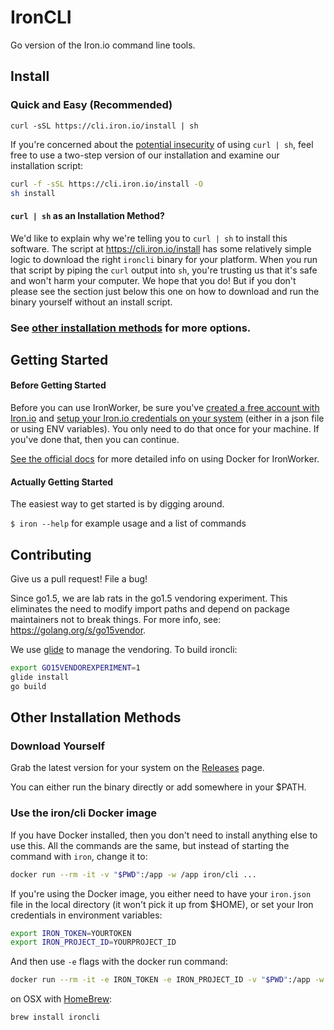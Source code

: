 # IronCLI

Go version of the Iron.io command line tools.

## Install

### Quick and Easy (Recommended)

`curl -sSL https://cli.iron.io/install | sh`

If you're concerned about the [potential insecurity](http://curlpipesh.tumblr.com/)
of using `curl | sh`, feel free to use a two-step version of our installation and examine our
installation script:

```bash
curl -f -sSL https://cli.iron.io/install -O
sh install
```

#### `curl | sh` as an Installation Method?

We'd like to explain why we're telling you to `curl | sh` to install this software.
The script at https://cli.iron.io/install has some relatively simple logic to download the
right `ironcli` binary for your platform. When you run that script by piping the `curl` output
into `sh`, you're trusting us that it's safe and won't harm your computer. We hope that you do!
But if you don't please see the section just below this one on how to download and run the binary
yourself without an install script.

### See [other installation methods](#other-installation-methods) for more options.

## Getting Started

#### Before Getting Started

Before you can use IronWorker, be sure you've [created a free account with
Iron.io](http://www.iron.io) and [setup your Iron.io credentials on your
system](http://dev.iron.io/worker/reference/configuration/) (either in a json
file or using ENV variables). You only need to do that once for your machine. If
you've done that, then you can continue.

[See the official docs](http://dev.iron.io/worker/cli/) for more detailed info on using Docker for IronWorker.

#### Actually Getting Started

The easiest way to get started is by digging around.

`$ iron --help` for example usage and a list of commands

## Contributing

Give us a pull request! File a bug!

Since go1.5, we are lab rats in the go1.5 vendoring experiment. This eliminates
the need to modify import paths and depend on package maintainers not to break things.
For more info, see: <https://golang.org/s/go15vendor>.

We use [glide](http://glide.sh) to manage the vendoring. To build ironcli:

```sh
export GO15VENDOREXPERIMENT=1
glide install
go build
```

## Other Installation Methods

### Download Yourself

Grab the latest version for your system on the [Releases](https://github.com/iron-io/ironcli/releases) page.

You can either run the binary directly or add somewhere in your $PATH.

### Use the iron/cli Docker image

If you have Docker installed, then you don't need to install anything else to use this.
All the commands are the same, but instead of starting the command with `iron`, change it to:

```sh
docker run --rm -it -v "$PWD":/app -w /app iron/cli ...
```

If you're using the Docker image, you either need to have your `iron.json` file in the local directory (it won't pick it up from $HOME),
or set your Iron credentials in environment variables:

```sh
export IRON_TOKEN=YOURTOKEN
export IRON_PROJECT_ID=YOURPROJECT_ID
```

And then use `-e` flags with the docker run command:

```sh
docker run --rm -it -e IRON_TOKEN -e IRON_PROJECT_ID -v "$PWD":/app -w /app iron/cli ...
```

on OSX with [HomeBrew](https://brew.sh):

```sh
brew install ironcli
```

